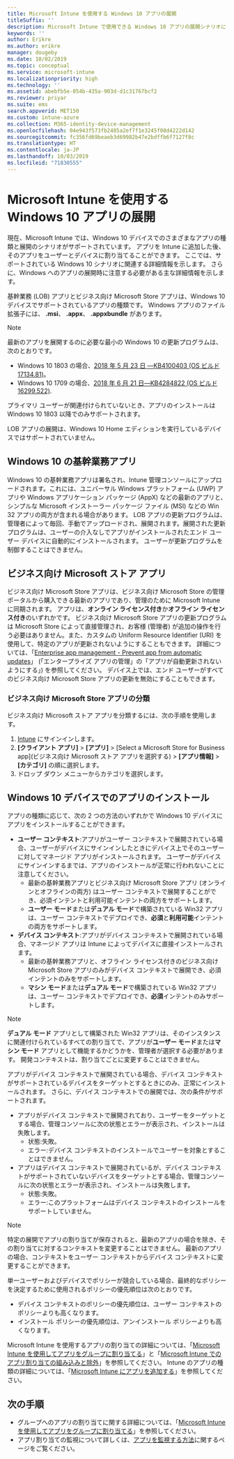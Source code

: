 ```yaml
---
title: Microsoft Intune を使用する Windows 10 アプリの展開
titleSuffix: ''
description: Microsoft Intune で使用できる Windows 10 アプリの展開シナリオについて説明します。
keywords: ''
author: Erikre
ms.author: erikre
manager: dougeby
ms.date: 10/02/2019
ms.topic: conceptual
ms.service: microsoft-intune
ms.localizationpriority: high
ms.technology: ''
ms.assetid: abebfb5e-054b-435a-903d-d1c31767bcf2
ms.reviewer: priyar
ms.suite: ems
search.appverid: MET150
ms.custom: intune-azure
ms.collection: M365-identity-device-management
ms.openlocfilehash: 04e943f573fb2485a2ef7f1e3245f08d4222d142
ms.sourcegitcommit: fc356fd69beaeb3d69982b47e2bdffb6f7127f8c
ms.translationtype: HT
ms.contentlocale: ja-JP
ms.lasthandoff: 10/03/2019
ms.locfileid: "71830555"
---
```

# <a name="windows-10-app-deployment-using-microsoft-intune"></a>Microsoft Intune を使用する Windows 10 アプリの展開 

現在、Microsoft Intune では、Windows 10 デバイスでのさまざまなアプリの種類と展開のシナリオがサポートされています。 アプリを Intune に追加した後、そのアプリをユーザーとデバイスに割り当てることができます。 ここでは、サポートされている Windows 10 シナリオに関連する詳細情報を示します。 さらに、Windows へのアプリの展開時に注意する必要がある主な詳細情報を示します。 

基幹業務 (LOB) アプリとビジネス向け Microsoft Store アプリは、Windows 10 デバイスでサポートされているアプリの種類です。 Windows アプリのファイル拡張子には、 **.msi**、 **.appx**、 **.appxbundle** があります。  

> [!Note]
> 最新のアプリを展開するのに必要な最小の Windows 10 の更新プログラムは、次のとおりです。
> - Windows 10 1803 の場合、[2018 年 5 月 23 日 —KB4100403 (OS ビルド 17134.81)](https://support.microsoft.com/help/4100403/windows-10-update-kb4100403)。
> - Windows 10 1709 の場合、[2018 年 6 月 21 日—KB4284822 (OS ビルド 16299.522)](https://support.microsoft.com/help/4284822).
>
> プライマリ ユーザーが関連付けられていないとき、アプリのインストールは Windows 10 1803 以降でのみサポートされます。
>
> LOB アプリの展開は、Windows 10 Home エディションを実行しているデバイスではサポートされていません。

## <a name="windows-10-line-of-business-apps"></a>Windows 10 の基幹業務アプリ

Windows 10 の基幹業務アプリは署名され、Intune 管理コンソールにアップロードされます。これには、ユニバーサル Windows プラットフォーム (UWP) アプリや Windows アプリケーション パッケージ (AppX) などの最新のアプリと、シンプルな Microsoft インストーラー パッケージ ファイル (MSI) などの Win 32 アプリの両方が含まれる場合があります。 LOB アプリの更新プログラムは、管理者によって毎回、手動でアップロードされ、展開されます。展開された更新プログラムは、ユーザーの介入なしでアプリがインストールされたエンド ユーザー デバイスに自動的にインストールされます。 ユーザーが更新プログラムを制御することはできません。 

## <a name="microsoft-store-for-business-apps"></a>ビジネス向け Microsoft ストア アプリ

ビジネス向け Microsoft Store アプリは、ビジネス向け Microsoft Store の管理ポータルから購入できる最新のアプリであり、管理のために Microsoft Intune に同期されます。 アプリは、**オンライン ライセンス付き**か**オフライン ライセンス付き**のいずれかです。 ビジネス向け Microsoft Store アプリの更新プログラムは Microsoft Store によって直接管理され、お客様 (管理者) が追加の操作を行う必要はありません。また、カスタムの Uniform Resource Identifier (URI) を使用して、特定のアプリが更新されないようにすることもできます。 詳細については、「[Enterprise app management - Prevent app from automatic updates](https://docs.microsoft.com/windows/client-management/mdm/enterprise-app-management#prevent-app-from-automatic-updates)」 (「エンタープライズ アプリの管理」の「アプリが自動更新されないようにする」) を参照してください。 デバイス上では、エンド ユーザーがすべてのビジネス向け Microsoft Store アプリの更新を無効にすることもできます。 

### <a name="categorize-microsoft-store-for-business-apps"></a>ビジネス向け Microsoft Store アプリの分類 
ビジネス向け Microsoft ストア アプリを分類するには、次の手順を使用します。 

1. [Intune](https://go.microsoft.com/fwlink/?linkid=2090973) にサインインします。
2. **[クライアント アプリ]**  >  **[アプリ]** > [Select a Microsoft Store for Business app]\(ビジネス向け Microsoft ストア アプリを選択する\) > **[アプリ情報]**  >  **[カテゴリ]** の順に選択します。 
3. ドロップ ダウン メニューからカテゴリを選択します。

## <a name="installing-apps-on-windows-10-devices"></a>Windows 10 デバイスでのアプリのインストール
アプリの種類に応じて、次の 2 つの方法のいずれかで Windows 10 デバイスにアプリをインストールすることができます。

- **ユーザー コンテキスト**:アプリがユーザー コンテキストで展開されている場合、ユーザーがデバイスにサインインしたときにデバイス上でそのユーザーに対してマネージド アプリがインストールされます。 ユーザーがデバイスにサインインするまでは、アプリのインストールが正常に行われないことに注意してください。 
  - 最新の基幹業務アプリとビジネス向け Microsoft Store アプリ (オンラインとオフラインの両方) はユーザー コンテキストで展開することができ、必須インテントと利用可能インテントの両方をサポートします。
  - **ユーザー モード**または**デュアル モード**で構築されている Win32 アプリは、ユーザー コンテキストでデプロイでき、**必須**と**利用可能**インテントの両方をサポートします。 
- **デバイス コンテキスト**:アプリがデバイス コンテキストで展開されている場合、マネージド アプリは Intune によってデバイスに直接インストールされます。
  - 最新の基幹業務アプリと、オフライン ライセンス付きのビジネス向け Microsoft Store アプリのみがデバイス コンテキストで展開でき、必須インテントのみをサポートします。
  - **マシン モード**または**デュアル モード**で構築されている Win32 アプリは、ユーザー コンテキストでデプロイでき、**必須**インテントのみサポートします。

> [!NOTE]
> **デュアル モード** アプリとして構築された Win32 アプリは、そのインスタンスに関連付けられているすべての割り当てで、アプリが**ユーザー モード**または**マシン モード** アプリとして機能するかどうかを、管理者が選択する必要があります。 開発コンテキストは、割り当てごとに変更することはできません。  

アプリがデバイス コンテキストで展開されている場合、デバイス コンテキストがサポートされているデバイスをターゲットとするときにのみ、正常にインストールされます。 さらに、デバイス コンテキストでの展開では、次の条件がサポートされます。
- アプリがデバイス コンテキストで展開されており、ユーザーをターゲットとする場合、管理コンソールに次の状態とエラーが表示され、インストールは失敗します。
  - 状態:失敗。
  - エラー:デバイス コンテキストのインストールでユーザーを対象とすることはできません。
- アプリはデバイス コンテキストで展開されているが、デバイス コンテキストがサポートされていないデバイスをターゲットとする場合、管理コンソールに次の状態とエラーが表示され、インストールは失敗します。
  - 状態:失敗。
  - エラー:このプラットフォームはデバイス コンテキストのインストールをサポートしていません。 

> [!Note]
> 特定の展開でアプリの割り当てが保存されると、最新のアプリの場合を除き、その割り当てに対するコンテキストを変更することはできません。 最新のアプリの場合、コンテキストをユーザー コンテキストからデバイス コンテキストに変更することができます。 

単一ユーザーおよびデバイスでポリシーが競合している場合、最終的なポリシーを決定するために使用されるポリシーの優先順位は次のとおりです。
- デバイス コンテキストのポリシーの優先順位は、ユーザー コンテキストのポリシーよりも高くなります。 
- インストール ポリシーの優先順位は、アンインストール ポリシーよりも高くなります。

Microsoft Intune を使用するアプリの割り当ての詳細については、「[Microsoft Intune を使用してアプリをグループに割り当てる](apps-deploy.md)」と「[Microsoft Intune でのアプリ割り当ての組み込みと除外](apps-inc-exl-assignments.md)」を参照してください。 Intune のアプリの種類の詳細については、「[Microsoft Intune にアプリを追加する](apps-add.md)」を参照してください。

## <a name="next-steps"></a>次の手順

- グループへのアプリの割り当てに関する詳細については、「[Microsoft Intune を使用してアプリをグループに割り当てる](apps-deploy.md)」を参照してください。
- アプリ割り当ての監視について詳しくは、[アプリを監視する方法](apps-monitor.md)に関するページをご覧ください。
